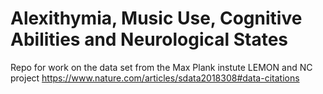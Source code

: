 # Alexithymia, Music Use, Cognitive Abilities and Neurological States

Repo for work on the data set from the Max Plank instute LEMON and NC project https://www.nature.com/articles/sdata2018308#data-citations

